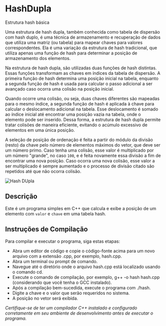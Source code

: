# HashDupla
Estrutura hash básica

Uma estrutura de hash dupla, também conhecida como tabela de dispersão com hash duplo, é uma técnica de armazenamento e recuperação de dados que utiliza uma matriz (ou tabela) para mapear chaves para valores correspondentes. Ela é uma variação da estrutura de hash tradicional, que utiliza apenas uma função de hash para determinar a posição de armazenamento dos elementos.

Na estrutura de hash dupla, são utilizadas duas funções de hash distintas. Essas funções transformam as chaves em índices da tabela de dispersão. A primeira função de hash determina uma posição inicial na tabela, enquanto a segunda função de hash é usada para calcular o passo adicional a ser avançado caso ocorra uma colisão na posição inicial.

Quando ocorre uma colisão, ou seja, duas chaves diferentes são mapeadas para o mesmo índice, a segunda função de hash é aplicada à chave para calcular o deslocamento adicional na tabela. Esse deslocamento é somado ao índice inicial até encontrar uma posição vazia na tabela, onde o elemento pode ser inserido. Dessa forma, a estrutura de hash dupla permite tratar colisões de maneira eficiente, evitando o acúmulo excessivo de elementos em uma única posição.

A seleção de posição de ordenação é feita a partir do módulo da divisão (resto) da chave pelo número de elementos máximos do vetor, que deve ser um número primo. Caso tenha uma colisão, esse valor é multiplicado por um número "grande", no caso `100`, e é feita novamente essa divisão a fim de encontrar uma nova posição. Caso ocorra uma nova colisão, esse valor a ser multiplicado é sempre aumentado e o processo de divisão citado são repetidos até que não ocorra colisão.

![Hash DUpla](https://upload.wikimedia.org/wikipedia/commons/thumb/5/58/Hash_table_4_1_1_0_0_1_0_LL.svg/293px-Hash_table_4_1_1_0_0_1_0_LL.svg.png)

 ## Descrição
Este é um programa simples em C++ que calcula e exibe a posição de um elemento com `valor` e `chave` em uma tabela hash.

## Instruções de Compilação
Para compilar e executar o programa, siga estas etapas:

- Abra um editor de código e copie o código-fonte acima para um novo arquivo com a extensão .cpp, por exemplo, hash.cpp.
- Abra um terminal ou prompt de comando.
- Navegue até o diretório onde o arquivo hash.cpp está localizado usando o comando cd.
- Execute o comando de compilação, por exemplo, g++ -o hash hash.cpp (considerando que você tenha o GCC instalado).
- Após a compilação bem-sucedida, execute o programa com ./hash.
- Digite a chave e o valor que serão requeridos no sistema.
- A posição no vetor será exibida.

*Certifique-se de ter um compilador C++ instalado e configurado corretamente em seu ambiente de desenvolvimento antes de executar o programa.*
